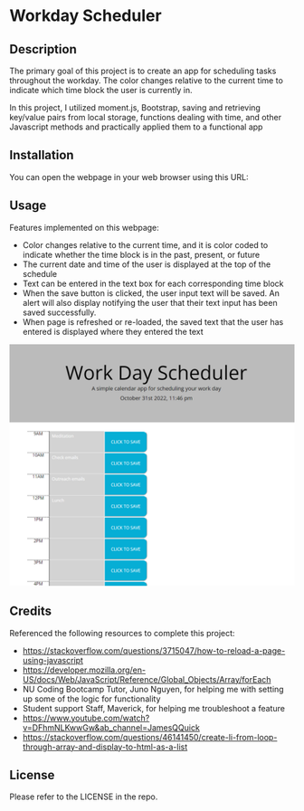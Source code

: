 # Workday Scheduler
## Description

The primary goal of this project is to create an app for scheduling tasks throughout the workday. The color changes relative to the current time to indicate which time block the user is currently in.

In this project, I utilized moment.js, Bootstrap, saving and retrieving key/value pairs from local storage, functions dealing with time, and other Javascript methods and practically applied them to a functional app

## Installation

You can open the webpage in your web browser using this URL: 

## Usage
Features implemented on this webpage:
* Color changes relative to the current time, and it is color coded to indicate whether the time block is in the past, present, or future
* The current date and time of the user is displayed at the top of the schedule
* Text can be entered in the text box for each corresponding time block
* When the save button is clicked, the user input text will be saved. An alert will also display notifying the user that their text input has been saved successfully.
* When page is refreshed or re-loaded, the saved text that the user has entered is displayed where they entered the text

![Webpage Screenshot](./assets/screenshot.PNG)

## Credits
Referenced the following resources to complete this project:
* https://stackoverflow.com/questions/3715047/how-to-reload-a-page-using-javascript
* https://developer.mozilla.org/en-US/docs/Web/JavaScript/Reference/Global_Objects/Array/forEach
* NU Coding Bootcamp Tutor, Juno Nguyen, for helping me with setting up some of the logic for functionality
* Student support Staff, Maverick, for helping me troubleshoot a feature
* https://www.youtube.com/watch?v=DFhmNLKwwGw&ab_channel=JamesQQuick
* https://stackoverflow.com/questions/46141450/create-li-from-loop-through-array-and-display-to-html-as-a-list

## License
Please refer to the LICENSE in the repo.
